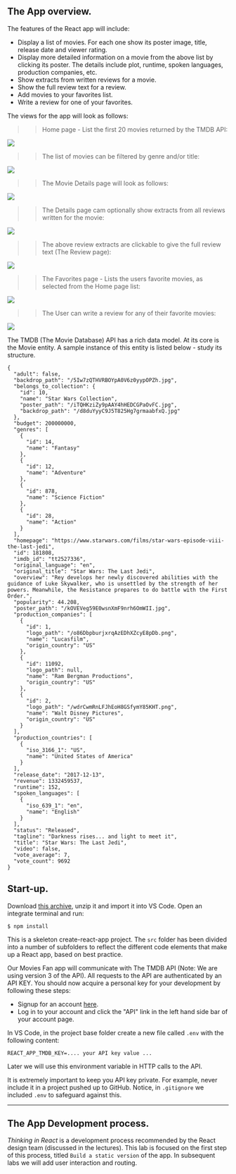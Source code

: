 ## The App overview.

The features of the React app will include:

- Display a list of movies. For each one show its poster image, title, release date and viewer rating.
- Display more detailed information on a movie from the above list by clicking its poster. The details include plot, runtime, spoken languages, production companies, etc.
- Show extracts from written reviews for a movie.
- Show the full review text for a review.
- Add movies to your favorites list.
- Write a review for one of your favorites.

The views for the app will look as follows:

> > Home page - List the first 20 movies returned by the TMDB API:

![][home]

> > The list of movies can be filtered by genre and/or title:

![][filtering]

> > The Movie Details page will look as follows:

![][details]

> > The Details page cam optionally show extracts from all reviews written for the movie:

![][extracts]

> > The above review extracts are clickable to give the full review text (The Review page):

![][review]

> > The Favorites page - Lists the users favorite movies, as selected from the Home page list:

![][favorites]

> > The User can write a review for any of their favorite movies:

![][form]

The TMDB (The Movie Database) API has a rich data model. At its core is the Movie entity. A sample instance of this entity is listed below - study its structure.

```
{
  "adult": false,
  "backdrop_path": "/5Iw7zQTHVRBOYpA0V6z0yypOPZh.jpg",
  "belongs_to_collection": {
    "id": 10,
    "name": "Star Wars Collection",
    "poster_path": "/iTQHKziZy9pAAY4hHEDCGPaOvFC.jpg",
    "backdrop_path": "/d8duYyyC9J5T825Hg7grmaabfxQ.jpg"
  },
  "budget": 200000000,
  "genres": [
    {
      "id": 14,
      "name": "Fantasy"
    },
    {
      "id": 12,
      "name": "Adventure"
    },
    {
      "id": 878,
      "name": "Science Fiction"
    },
    {
      "id": 28,
      "name": "Action"
    }
  ],
  "homepage": "https://www.starwars.com/films/star-wars-episode-viii-the-last-jedi",
  "id": 181808,
  "imdb_id": "tt2527336",
  "original_language": "en",
  "original_title": "Star Wars: The Last Jedi",
  "overview": "Rey develops her newly discovered abilities with the guidance of Luke Skywalker, who is unsettled by the strength of her powers. Meanwhile, the Resistance prepares to do battle with the First Order.",
  "popularity": 44.208,
  "poster_path": "/kOVEVeg59E0wsnXmF9nrh6OmWII.jpg",
  "production_companies": [
    {
      "id": 1,
      "logo_path": "/o86DbpburjxrqAzEDhXZcyE8pDb.png",
      "name": "Lucasfilm",
      "origin_country": "US"
    },
    {
      "id": 11092,
      "logo_path": null,
      "name": "Ram Bergman Productions",
      "origin_country": "US"
    },
    {
      "id": 2,
      "logo_path": "/wdrCwmRnLFJhEoH8GSfymY85KHT.png",
      "name": "Walt Disney Pictures",
      "origin_country": "US"
    }
  ],
  "production_countries": [
    {
      "iso_3166_1": "US",
      "name": "United States of America"
    }
  ],
  "release_date": "2017-12-13",
  "revenue": 1332459537,
  "runtime": 152,
  "spoken_languages": [
    {
      "iso_639_1": "en",
      "name": "English"
    }
  ],
  "status": "Released",
  "tagline": "Darkness rises... and light to meet it",
  "title": "Star Wars: The Last Jedi",
  "video": false,
  "vote_average": 7,
  "vote_count": 9692
}
```

## Start-up.

Download [this archive][start], unzip it and import it into VS Code. Open an integrate terminal and run:

```
$ npm install
```

This is a skeleton create-react-app project. The `src` folder has been divided into a number of subfolders to reflect the different code elements that make up a React app, based on best practice.

Our Movies Fan app will communicate with The TMDB API (Note: We are using version 3 of the API). All requests to the API are authenticated by an API KEY. You should now acquire a personal key for your development by following these steps:

- Signup for an account [here][signup].
- Log in to your account and click the "API" link in the left hand side bar of your account page.

In VS Code, in the project base folder create a new file called `.env` with the following content:

```
REACT_APP_TMDB_KEY=.... your API key value ...
```

Later we will use this environment variable in HTTP calls to the API.

It is extremely important to keep you API key private. For example, never include it in a project pushed up to GitHub. Notice, in `.gitignore` we included `.env` to safeguard against this.

---

## The App Development process.

_Thinking in React_ is a development process recommended by the React design team (discussed in the lectures). This lab is focused on the first step of this process, titled `Build a static version` of the app. In subsequent labs we will add user interaction and routing.

[start]: ./archives/startcode.zip
[signup]: https://www.themoviedb.org/account/signup
[tmdb]: https://developers.themoviedb.org/3/getting-started/introduction
[home]: ./img/home.png
[filtering]: ./img/filtering.png
[details]: ./img/details.png
[extracts]: ./img/extracts.png
[review]: ./img/review.png
[favorites]: ./img/favorites.png
[form]: ./img/form.png
